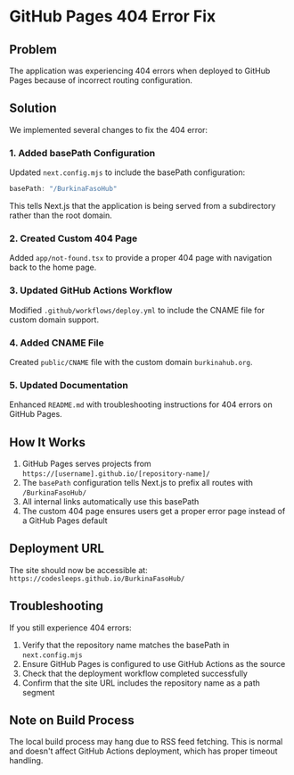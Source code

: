 # GitHub Pages 404 Error Fix

## Problem
The application was experiencing 404 errors when deployed to GitHub Pages because of incorrect routing configuration.

## Solution
We implemented several changes to fix the 404 error:

### 1. Added basePath Configuration
Updated `next.config.mjs` to include the basePath configuration:
```javascript
basePath: "/BurkinaFasoHub"
```

This tells Next.js that the application is being served from a subdirectory rather than the root domain.

### 2. Created Custom 404 Page
Added `app/not-found.tsx` to provide a proper 404 page with navigation back to the home page.

### 3. Updated GitHub Actions Workflow
Modified `.github/workflows/deploy.yml` to include the CNAME file for custom domain support.

### 4. Added CNAME File
Created `public/CNAME` file with the custom domain `burkinahub.org`.

### 5. Updated Documentation
Enhanced `README.md` with troubleshooting instructions for 404 errors on GitHub Pages.

## How It Works
1. GitHub Pages serves projects from `https://[username].github.io/[repository-name]/`
2. The `basePath` configuration tells Next.js to prefix all routes with `/BurkinaFasoHub/`
3. All internal links automatically use this basePath
4. The custom 404 page ensures users get a proper error page instead of a GitHub Pages default

## Deployment URL
The site should now be accessible at:
`https://codesleeps.github.io/BurkinaFasoHub/`

## Troubleshooting
If you still experience 404 errors:

1. Verify that the repository name matches the basePath in `next.config.mjs`
2. Ensure GitHub Pages is configured to use GitHub Actions as the source
3. Check that the deployment workflow completed successfully
4. Confirm that the site URL includes the repository name as a path segment

## Note on Build Process
The local build process may hang due to RSS feed fetching. This is normal and doesn't affect GitHub Actions deployment, which has proper timeout handling.